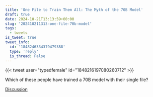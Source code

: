 ```yaml
---
title: 'One File to Train Them All: The Myth of the 70B Model'
draft: true
date: 2024-10-21T13:13:59+00:00
slug: '202410211313-one-file-70b-model'
tags:
  - tweets
is_tweet: true
tweet_info:
  id: '1848246334379479388'
  type: 'reply'
  is_thread: False
---
```




{{< tweet user="typedfemale" id="1848216197080260712" >}}

Which of these people have trained a 70B model with their single file?

[Discussion](https://x.com/sytelus/status/1848246334379479388)

